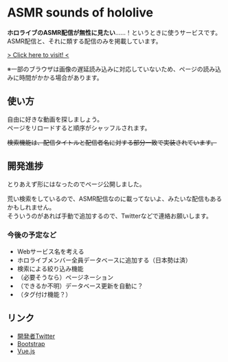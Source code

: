 # ASMR sounds of hololive
**ホロライブのASMR配信が無性に見たい**……！というときに使うサービスです。  
ASMR配信と、それに類する配信のみを掲載しています。

[> Click here to visit! <](https://3kanalpha.github.io/hololive-asmr/)

※一部のブラウザは画像の遅延読み込みに対応していないため、ページの読み込みに時間がかかる場合があります。

## 使い方
自由に好きな動画を探しましょう。  
ページをリロードすると順序がシャッフルされます。

~~検索機能は、配信タイトルと配信者名に対する部分一致で実装されています。~~

## 開発進捗
とりあえず形にはなったのでページ公開しました。

荒い検索をしているので、ASMR配信なのに載ってないよ、みたいな配信もあるかもしれません。  
そういうのがあれば手動で追加するので、Twitterなどで連絡お願いします。

### 今後の予定など
* Webサービス名を考える
* ホロライブメンバー全員データベースに追加する（日本勢は済）
* 検索による絞り込み機能
* （必要そうなら）ページネーション
* （できるか不明）データベース更新を自動に？
* （タグ付け機能？）

## リンク
* [開発者Twitter](https://twitter.com/luigi_0829_2)
* [Bootstrap](https://getbootstrap.jp/)
* [Vue.js](https://v3.ja.vuejs.org/)